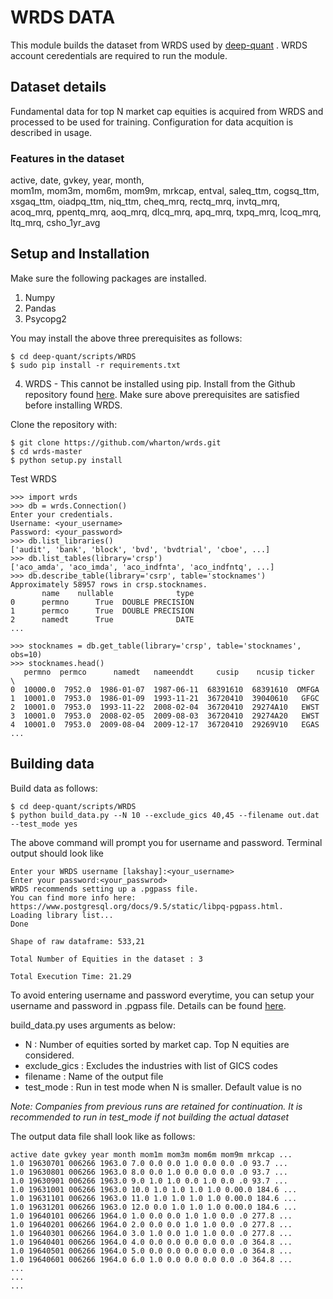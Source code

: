 # WRDS DATA

This module builds the dataset from WRDS used by [deep-quant](https://github.com/euclidjda/deep-quant) . WRDS account ceredentials are required to run the module.

## Dataset details
Fundamental data for top N market cap equities is acquired from WRDS and processed to be used for training. Configuration for data acquition is described in usage.

### Features in the dataset
active,		date,		gvkey,		year,  		month,		
mom1m,		mom3m,		mom6m,		mom9m,		mrkcap,
entval,		saleq_ttm,	cogsq_ttm,	xsgaq_ttm,	oiadpq_ttm,
niq_ttm,	cheq_mrq,	rectq_mrq,	invtq_mrq,	acoq_mrq,
ppentq_mrq,	aoq_mrq,	dlcq_mrq,	apq_mrq,	txpq_mrq,
lcoq_mrq,   ltq_mrq,	csho_1yr_avg

## Setup and Installation
Make sure the following packages are installed.

1. Numpy
2. Pandas
3. Psycopg2

You may install the above three prerequisites as follows:
```shell
$ cd deep-quant/scripts/WRDS
$ sudo pip install -r requirements.txt
```

4. WRDS - 	This cannot be installed using pip. Install from the Github repository found [here](https://github.com/wharton/wrds). Make sure above prerequisites are satisfied before installing WRDS.

Clone the repository with:
```shell
$ git clone https://github.com/wharton/wrds.git
$ cd wrds-master
$ python setup.py install
```						
Test WRDS

```shell
>>> import wrds
>>> db = wrds.Connection()
Enter your credentials.
Username: <your_username>
Password: <your_password>
>>> db.list_libraries()
['audit', 'bank', 'block', 'bvd', 'bvdtrial', 'cboe', ...]
>>> db.list_tables(library='crsp')
['aco_amda', 'aco_imda', 'aco_indfnta', 'aco_indfntq', ...]
>>> db.describe_table(library='csrp', table='stocknames')
Approximately 58957 rows in crsp.stocknames.
       name    nullable              type
0      permno      True  DOUBLE PRECISION      
1      permco      True  DOUBLE PRECISION      
2      namedt      True              DATE
...

>>> stocknames = db.get_table(library='crsp', table='stocknames', obs=10)
>>> stocknames.head()
   permno  permco      namedt   nameenddt     cusip    ncusip ticker  \
0  10000.0  7952.0  1986-01-07  1987-06-11  68391610  68391610  OMFGA
1  10001.0  7953.0  1986-01-09  1993-11-21  36720410  39040610   GFGC
2  10001.0  7953.0  1993-11-22  2008-02-04  36720410  29274A10   EWST
3  10001.0  7953.0  2008-02-05  2009-08-03  36720410  29274A20   EWST
4  10001.0  7953.0  2009-08-04  2009-12-17  36720410  29269V10   EGAS
...
```

## Building data
Build data as follows:
```shell
$ cd deep-quant/scripts/WRDS
$ python build_data.py --N 10 --exclude_gics 40,45 --filename out.dat --test_mode yes
```

The above command will prompt you for username and password. Terminal output should look like
```shell
Enter your WRDS username [lakshay]:<your_username>
Enter your password:<your_passwrod>
WRDS recommends setting up a .pgpass file.
You can find more info here:
https://www.postgresql.org/docs/9.5/static/libpq-pgpass.html.
Loading library list...
Done

Shape of raw dataframe: 533,21

Total Number of Equities in the dataset : 3

Total Execution Time: 21.29
```

To avoid entering username and password everytime, you can setup your username and password in .pgpass file. Details can be found [here](https://www.postgresql.org/docs/9.3/static/libpq-pgpass.html).

build_data.py uses arguments as below:

- N : Number of equities sorted by market cap. Top N equities are considered.
- exclude_gics : Excludes the industries with list of GICS codes
- filename : Name of the output file
- test_mode : Run in test mode when N is smaller. Default value is no

*Note: Companies from previous runs are retained for continuation. It is recommended to run in test_mode if not building the actual dataset*

The output data file shall look like as follows:
```shell
active date gvkey year month mom1m mom3m mom6m mom9m mrkcap ...
1.0 19630701 006266 1963.0 7.0 0.0 0.0 1.0 0.0 0.0 .0 93.7 ...
1.0 19630801 006266 1963.0 8.0 0.0 1.0 0.0 0.0 0.0 .0 93.7 ...
1.0 19630901 006266 1963.0 9.0 1.0 1.0 0.0 1.0 0.0 .0 93.7 ...
1.0 19631001 006266 1963.0 10.0 1.0 1.0 1.0 1.0 0.00.0 184.6 ...
1.0 19631101 006266 1963.0 11.0 1.0 1.0 1.0 1.0 0.00.0 184.6 ...
1.0 19631201 006266 1963.0 12.0 0.0 1.0 1.0 1.0 0.00.0 184.6 ...
1.0 19640101 006266 1964.0 1.0 0.0 0.0 1.0 1.0 0.0 .0 277.8 ...
1.0 19640201 006266 1964.0 2.0 0.0 0.0 1.0 1.0 0.0 .0 277.8 ...
1.0 19640301 006266 1964.0 3.0 1.0 0.0 1.0 1.0 0.0 .0 277.8 ...
1.0 19640401 006266 1964.0 4.0 0.0 0.0 0.0 0.0 0.0 .0 364.8 ...
1.0 19640501 006266 1964.0 5.0 0.0 0.0 0.0 0.0 0.0 .0 364.8 ...
1.0 19640601 006266 1964.0 6.0 1.0 0.0 0.0 0.0 0.0 .0 364.8 ...
...
...
...
```
